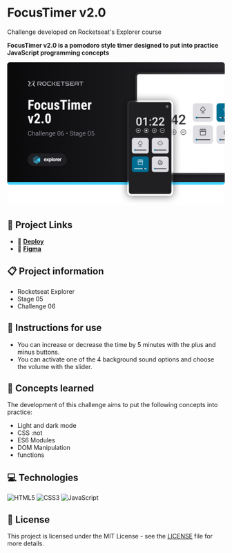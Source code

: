 # FocusTimer v2.0

Challenge developed on Rocketseat's Explorer course

**FocusTimer v2.0 is a pomodoro style timer designed to put into practice JavaScript programming concepts**

![FocusTimer v2.0 project screenshot](./.github/screenshot.png)

## 🔗 Project Links

- 🚀 [**Deploy**](https://emanueltavecia.github.io/focustimer-v2.0)
- 🎨 [**Figma**](https://www.figma.com/file/Pw8yMsK7HFkD6aISZt6gPA/Stage-05---Focus-Timer-2.0/duplicate)

## 📋 Project information

- Rocketseat Explorer
- Stage 05
- Challenge 06

## 📝 Instructions for use

- You can increase or decrease the time by 5 minutes with the plus and minus buttons.
- You can activate one of the 4 background sound options and choose the volume with the slider.

## 🧠 Concepts learned

The development of this challenge aims to put the following concepts into practice:

- Light and dark mode
- CSS :not
- ES6 Modules
- DOM Manipulation
- functions

## 💻 Technologies

![HTML5](https://img.shields.io/badge/html5-%23E34F26.svg?style=for-the-badge&logo=html5&logoColor=white)
![CSS3](https://img.shields.io/badge/css3-%231572B6.svg?style=for-the-badge&logo=css3&logoColor=white)
![JavaScript](https://img.shields.io/badge/javascript-%23323330.svg?style=for-the-badge&logo=javascript&logoColor=%23F7DF1E)

## 📄 License

This project is licensed under the MIT License - see the [LICENSE](./LICENSE) file for more details.
